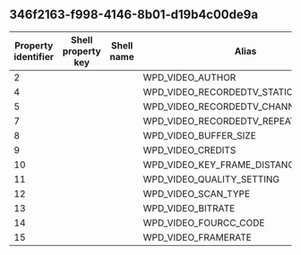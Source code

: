 ## 346f2163-f998-4146-8b01-d19b4c00de9a

Property identifier | Shell property key | Shell name | Alias
--- | --- | --- | ---
2 |  |  | WPD_VIDEO_AUTHOR
4 |  |  | WPD_VIDEO_RECORDEDTV_STATION_NAME
5 |  |  | WPD_VIDEO_RECORDEDTV_CHANNEL_NUMBER
7 |  |  | WPD_VIDEO_RECORDEDTV_REPEAT
8 |  |  | WPD_VIDEO_BUFFER_SIZE
9 |  |  | WPD_VIDEO_CREDITS
10 |  |  | WPD_VIDEO_KEY_FRAME_DISTANCE
11 |  |  | WPD_VIDEO_QUALITY_SETTING
12 |  |  | WPD_VIDEO_SCAN_TYPE
13 |  |  | WPD_VIDEO_BITRATE
14 |  |  | WPD_VIDEO_FOURCC_CODE
15 |  |  | WPD_VIDEO_FRAMERATE

